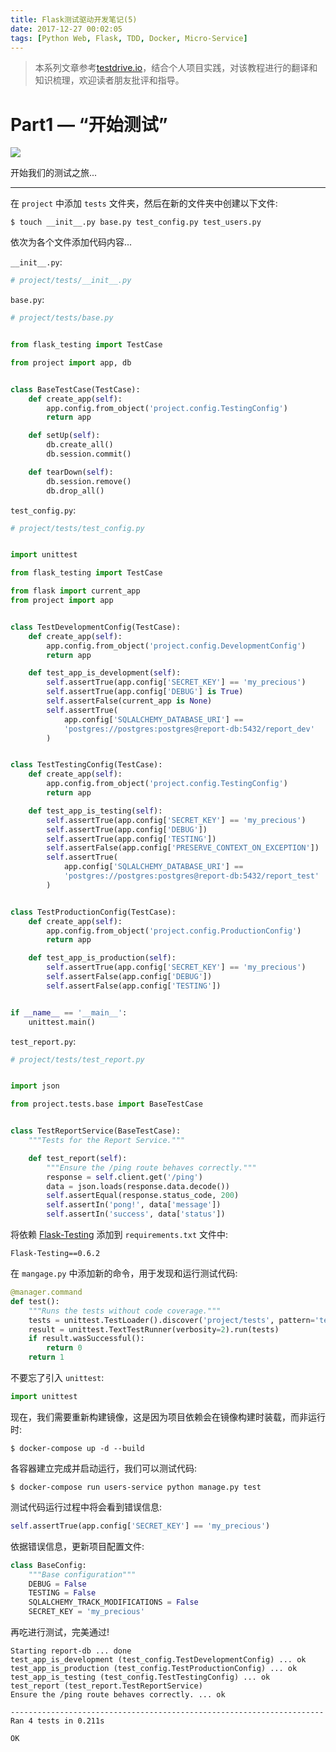 ```yaml
---
title: Flask测试驱动开发笔记(5)
date: 2017-12-27 00:02:05
tags: [Python Web, Flask, TDD, Docker, Micro-Service]
---
```


> 本系列文章参考[testdrive.io](https://testdriven.io/part-one-intro/)，结合个人项目实践，对该教程进行的翻译和知识梳理，欢迎读者朋友批评和指导。

# Part1 — “开始测试”

![](https://www.fiddlerscode.com/uploads/2/2/1/6/22168498/i-recommend-lets-play-tdd-570x320_1_orig.jpg)

开始我们的测试之旅...

------

在 `project` 中添加 `tests` 文件夹，然后在新的文件夹中创建以下文件:

```
$ touch __init__.py base.py test_config.py test_users.py

```

依次为各个文件添加代码内容...

`__init__.py`:

```python
# project/tests/__init__.py

```

`base.py`:

```python
# project/tests/base.py


from flask_testing import TestCase

from project import app, db


class BaseTestCase(TestCase):
    def create_app(self):
        app.config.from_object('project.config.TestingConfig')
        return app

    def setUp(self):
        db.create_all()
        db.session.commit()

    def tearDown(self):
        db.session.remove()
        db.drop_all()

```

`test_config.py`:

```python
# project/tests/test_config.py


import unittest

from flask_testing import TestCase

from flask import current_app
from project import app


class TestDevelopmentConfig(TestCase):
    def create_app(self):
        app.config.from_object('project.config.DevelopmentConfig')
        return app

    def test_app_is_development(self):
        self.assertTrue(app.config['SECRET_KEY'] == 'my_precious')
        self.assertTrue(app.config['DEBUG'] is True)
        self.assertFalse(current_app is None)
        self.assertTrue(
            app.config['SQLALCHEMY_DATABASE_URI'] ==
            'postgres://postgres:postgres@report-db:5432/report_dev'
        )


class TestTestingConfig(TestCase):
    def create_app(self):
        app.config.from_object('project.config.TestingConfig')
        return app

    def test_app_is_testing(self):
        self.assertTrue(app.config['SECRET_KEY'] == 'my_precious')
        self.assertTrue(app.config['DEBUG'])
        self.assertTrue(app.config['TESTING'])
        self.assertFalse(app.config['PRESERVE_CONTEXT_ON_EXCEPTION'])
        self.assertTrue(
            app.config['SQLALCHEMY_DATABASE_URI'] ==
            'postgres://postgres:postgres@report-db:5432/report_test'
        )


class TestProductionConfig(TestCase):
    def create_app(self):
        app.config.from_object('project.config.ProductionConfig')
        return app

    def test_app_is_production(self):
        self.assertTrue(app.config['SECRET_KEY'] == 'my_precious')
        self.assertFalse(app.config['DEBUG'])
        self.assertFalse(app.config['TESTING'])


if __name__ == '__main__':
    unittest.main()

```

`test_report.py`:

```python
# project/tests/test_report.py


import json

from project.tests.base import BaseTestCase


class TestReportService(BaseTestCase):
    """Tests for the Report Service."""

    def test_report(self):
        """Ensure the /ping route behaves correctly."""
        response = self.client.get('/ping')
        data = json.loads(response.data.decode())
        self.assertEqual(response.status_code, 200)
        self.assertIn('pong!', data['message'])
        self.assertIn('success', data['status'])

```

将依赖 [Flask-Testing](https://pythonhosted.org/Flask-Testing/) 添加到 `requirements.txt` 文件中:

```
Flask-Testing==0.6.2

```

在 `mangage.py` 中添加新的命令，用于发现和运行测试代码:

```python
@manager.command
def test():
    """Runs the tests without code coverage."""
    tests = unittest.TestLoader().discover('project/tests', pattern='test*.py')
    result = unittest.TextTestRunner(verbosity=2).run(tests)
    if result.wasSuccessful():
        return 0
    return 1

```

不要忘了引入 `unittest`:

```python
import unittest

```

现在，我们需要重新构建镜像，这是因为项目依赖会在镜像构建时装载，而非运行时:

```
$ docker-compose up -d --build

```

各容器建立完成并启动运行，我们可以测试代码:

```
$ docker-compose run users-service python manage.py test

```

测试代码运行过程中将会看到错误信息:

```python
self.assertTrue(app.config['SECRET_KEY'] == 'my_precious')

```

依据错误信息，更新项目配置文件:

```python
class BaseConfig:
    """Base configuration"""
    DEBUG = False
    TESTING = False
    SQLALCHEMY_TRACK_MODIFICATIONS = False
    SECRET_KEY = 'my_precious'

```

再吃进行测试，完美通过!

```
Starting report-db ... done
test_app_is_development (test_config.TestDevelopmentConfig) ... ok
test_app_is_production (test_config.TestProductionConfig) ... ok
test_app_is_testing (test_config.TestTestingConfig) ... ok
test_report (test_report.TestReportService)
Ensure the /ping route behaves correctly. ... ok

----------------------------------------------------------------------
Ran 4 tests in 0.211s

OK

```